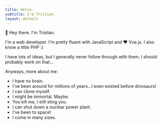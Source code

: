 ```yaml
---
title: Hello.
subtitle: I'm Tristian.
layout: default
---
```


:wave: Hey there. I'm Tristian.

I'm a web developer. I'm pretty fluent with JavaScript and :heart: Vue.js. I also know a little PHP :)

I have lots of ideas, but I generally never follow through with them. I should probably work on that...

Anyways, more about me:
* I have no brain.
* I've been around for millions of years...I even existed before dinosaurs!
* I can clone myself.
* I might be immortal. Maybe.
* You kill me, I still sting you.
* I can shut down a nuclear power plant.
* I've been to space!
* I come in many sizes.